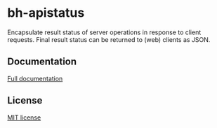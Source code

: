 # bh-apistatus

Encapsulate result status of server operations in response to client requests. 
Final result status can be returned to (web) clients as JSON.

## Documentation

[Full documentation](https://bh_apistatus.readthedocs.io/)

## License

[ MIT license ](http://www.opensource.org/licenses/mit-license.php)

